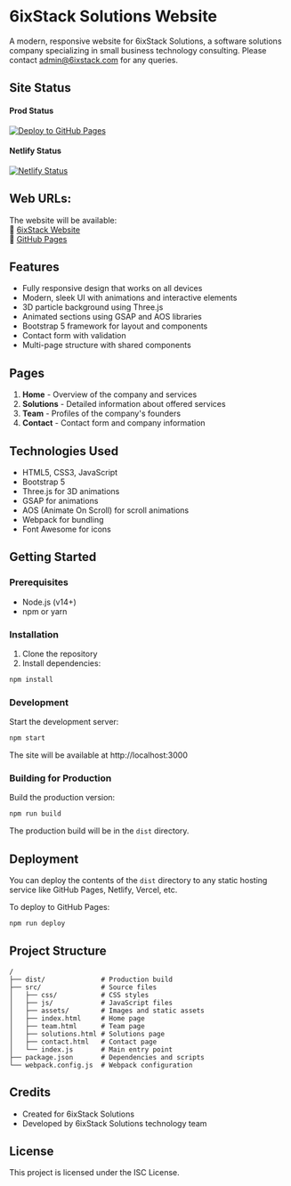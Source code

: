 # 6ixStack Solutions Website

A modern, responsive website for 6ixStack Solutions, a software solutions company specializing in small business technology consulting. Please contact admin@6ixstack.com for any queries.

## Site Status
#### Prod Status
[![Deploy to GitHub Pages](https://github.com/6ixstack/company-portal/actions/workflows/deploy.yml/badge.svg?branch=main)](https://github.com/6ixstack/company-portal/actions/workflows/deploy.yml)

#### Netlify Status
[![Netlify Status](https://api.netlify.com/api/v1/badges/5c662023-22f7-47e7-b402-5856a2dc5adb/deploy-status)](https://app.netlify.com/sites/6ixstack/deploys)

## Web URLs:
The website will be available: <br/>
🔗 [6ixStack Website](https://www.6ixstack.com) <br/>
🔗 [GitHub Pages](https://6ixstack.github.io/company-portal) <br/>

## Features

- Fully responsive design that works on all devices
- Modern, sleek UI with animations and interactive elements
- 3D particle background using Three.js
- Animated sections using GSAP and AOS libraries
- Bootstrap 5 framework for layout and components
- Contact form with validation
- Multi-page structure with shared components

## Pages

1. **Home** - Overview of the company and services
2. **Solutions** - Detailed information about offered services
3. **Team** - Profiles of the company's founders
4. **Contact** - Contact form and company information

## Technologies Used

- HTML5, CSS3, JavaScript
- Bootstrap 5
- Three.js for 3D animations
- GSAP for animations
- AOS (Animate On Scroll) for scroll animations
- Webpack for bundling
- Font Awesome for icons

## Getting Started

### Prerequisites

- Node.js (v14+)
- npm or yarn

### Installation

1. Clone the repository
2. Install dependencies:

```bash
npm install
```

### Development

Start the development server:

```bash
npm start
```

The site will be available at http://localhost:3000

### Building for Production

Build the production version:

```bash
npm run build
```

The production build will be in the `dist` directory.

## Deployment

You can deploy the contents of the `dist` directory to any static hosting service like GitHub Pages, Netlify, Vercel, etc.

To deploy to GitHub Pages:

```bash
npm run deploy
```

## Project Structure

```
/
├── dist/              # Production build
├── src/               # Source files
│   ├── css/           # CSS styles
│   ├── js/            # JavaScript files
│   ├── assets/        # Images and static assets
│   ├── index.html     # Home page
│   ├── team.html      # Team page
│   ├── solutions.html # Solutions page
│   ├── contact.html   # Contact page
│   └── index.js       # Main entry point
├── package.json       # Dependencies and scripts
└── webpack.config.js  # Webpack configuration
```

## Credits

- Created for 6ixStack Solutions
- Developed by 6ixStack Solutions technology team

## License

This project is licensed under the ISC License.
